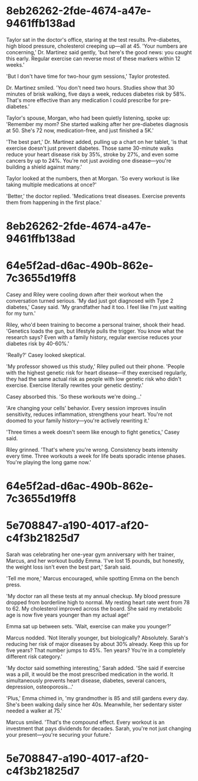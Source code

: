 

# 8eb26262-2fde-4674-a47e-9461ffb138ad

Taylor sat in the doctor's office, staring at the test results. Pre-diabetes, high blood pressure, cholesterol creeping up—all at 45. 'Your numbers are concerning,' Dr. Martinez said gently, 'but here's the good news: you caught this early. Regular exercise can reverse most of these markers within 12 weeks.'

'But I don't have time for two-hour gym sessions,' Taylor protested.

Dr. Martinez smiled. 'You don't need two hours. Studies show that 30 minutes of brisk walking, five days a week, reduces diabetes risk by 58%. That's more effective than any medication I could prescribe for pre-diabetes.'

Taylor's spouse, Morgan, who had been quietly listening, spoke up: 'Remember my mom? She started walking after her pre-diabetes diagnosis at 50. She's 72 now, medication-free, and just finished a 5K.'

'The best part,' Dr. Martinez added, pulling up a chart on her tablet, 'is that exercise doesn't just prevent diabetes. Those same 30-minute walks reduce your heart disease risk by 35%, stroke by 27%, and even some cancers by up to 24%. You're not just avoiding one disease—you're building a shield against many.'

Taylor looked at the numbers, then at Morgan. 'So every workout is like taking multiple medications at once?'

'Better,' the doctor replied. 'Medications treat diseases. Exercise prevents them from happening in the first place.'

# 8eb26262-2fde-4674-a47e-9461ffb138ad



# 64e5f2ad-d6ac-490b-862e-7c3655d19ff8

Casey and Riley were cooling down after their workout when the conversation turned serious. 'My dad just got diagnosed with Type 2 diabetes,' Casey said. 'My grandfather had it too. I feel like I'm just waiting for my turn.'

Riley, who'd been training to become a personal trainer, shook their head. 'Genetics loads the gun, but lifestyle pulls the trigger. You know what the research says? Even with a family history, regular exercise reduces your diabetes risk by 40-60%.'

'Really?' Casey looked skeptical.

'My professor showed us this study,' Riley pulled out their phone. 'People with the highest genetic risk for heart disease—if they exercised regularly, they had the same actual risk as people with low genetic risk who didn't exercise. Exercise literally rewrites your genetic destiny.'

Casey absorbed this. 'So these workouts we're doing...'

'Are changing your cells' behavior. Every session improves insulin sensitivity, reduces inflammation, strengthens your heart. You're not doomed to your family history—you're actively rewriting it.'

'Three times a week doesn't seem like enough to fight genetics,' Casey said.

Riley grinned. 'That's where you're wrong. Consistency beats intensity every time. Three workouts a week for life beats sporadic intense phases. You're playing the long game now.'

# 64e5f2ad-d6ac-490b-862e-7c3655d19ff8



# 5e708847-a190-4017-af20-c4f3b21825d7

Sarah was celebrating her one-year gym anniversary with her trainer, Marcus, and her workout buddy Emma. 'I've lost 15 pounds, but honestly, the weight loss isn't even the best part,' Sarah said.

'Tell me more,' Marcus encouraged, while spotting Emma on the bench press.

'My doctor ran all these tests at my annual checkup. My blood pressure dropped from borderline high to normal. My resting heart rate went from 78 to 62. My cholesterol improved across the board. She said my metabolic age is now five years younger than my actual age!'

Emma sat up between sets. 'Wait, exercise can make you younger?'

Marcus nodded. 'Not literally younger, but biologically? Absolutely. Sarah's reducing her risk of major diseases by about 30% already. Keep this up for five years? That number jumps to 45%. Ten years? You're in a completely different risk category.'

'My doctor said something interesting,' Sarah added. 'She said if exercise was a pill, it would be the most prescribed medication in the world. It simultaneously prevents heart disease, diabetes, several cancers, depression, osteoporosis...'

'Plus,' Emma chimed in, 'my grandmother is 85 and still gardens every day. She's been walking daily since her 40s. Meanwhile, her sedentary sister needed a walker at 75.'

Marcus smiled. 'That's the compound effect. Every workout is an investment that pays dividends for decades. Sarah, you're not just changing your present—you're securing your future.'

# 5e708847-a190-4017-af20-c4f3b21825d7


